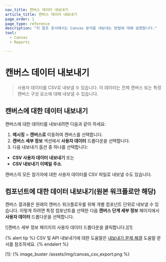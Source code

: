 ```yaml
---
nav_title: 캔버스 데이터 내보내기
article_title: 캔버스 데이터 내보내기
page_order: 1
page_type: reference
description: "이 참조 문서에서는 Canvas 분석을 내보내는 방법에 대해 설명합니다."
tool: 
  - Canvas
  - Reports

---
```


# 캔버스 데이터 내보내기

> 사용자 데이터를 CSV로 내보낼 수 있습니다. 이 데이터는 전체 캔버스 또는 특정 캔버스 구성 요소에 대해 내보낼 수 있습니다.

## 캔버스에 대한 데이터 내보내기

캔버스에 대한 데이터를 내보내려면 다음과 같이 하세요:

1. **메시징** > **캔버스로** 이동하여 캔버스를 선택합니다.
2. **캔버스 세부 정보** 섹션에서 **사용자 데이터** 드롭다운을 선택합니다. 
3. 다음 내보내기 옵션 중 하나를 선택합니다:
  - **CSV 사용자 데이터 내보내기** 또는
  - **CSV 내보내기 이메일 주소**.

캔버스의 모든 참가자에 대한 사용자 데이터를 CSV 파일로 내보낼 수도 있습니다.

## 컴포넌트에 대한 데이터 내보내기(원본 워크플로만 해당)

캔버스 결과물은 원래의 캔버스 워크플로우를 위해 개별 컴포넌트 단위로 내보낼 수 있습니다. 이렇게 하려면 특정 컴포넌트를 선택한 다음 **캔버스 단계 세부 정보** 페이지에서 **사용자 데이터** 드롭다운을 선택합니다. 

![캔버스 세부 정보 페이지의 사용자 데이터 드롭다운을 클릭합니다.][1]

{% alert tip %}
CSV 및 API 내보내기에 대한 도움말은 [내보내기 문제 해결]({{site.baseurl}}/user_guide/data_and_analytics/export_braze_data/export_troubleshooting/) 도움말 문서를 참조하세요.
{% endalert %}

[1]: {% image_buster /assets/img/canvas_csv_export.png %}
